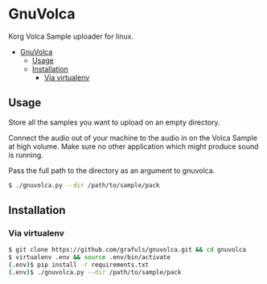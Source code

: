 # GnuVolca

Korg Volca Sample uploader for linux.

- [GnuVolca](#gnuvolca)
  - [Usage](#usage)
  - [Installation](#installation)
    - [Via virtualenv](#via-virtualenv)

## Usage
Store all the samples you want to upload on an empty directory.

Connect the audio out of your machine to the audio in on the Volca Sample at high volume. Make sure no other application which might produce sound is running. 

Pass the full path to the directory as an argument to gnuvolca.

```bash
$ ./gnuvolca.py --dir /path/to/sample/pack
```

## Installation
### Via virtualenv
```bash
$ git clone https://github.com/grafuls/gnuvolca.git && cd gnuvolca
$ virtualenv .env && source .env/bin/activate
(.env)$ pip install -r requirements.txt
(.env)$ ./gnuvolca.py --dir /path/to/sample/pack
```